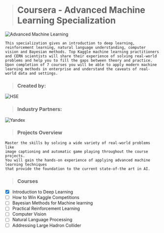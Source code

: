 > # Coursera - Advanced Machine Learning Specialization 

![Advanced Machine Learning](https://d15cw65ipctsrr.cloudfront.net/44/571ff08f2211e7b065b9a1d29b8277/General.png)

```This specialization gives an introduction to deep learning, reinforcement learning, natural language understanding, computer vision and Bayesian methods. Top Kaggle machine learning practitioners and CERN scientists will share their experience of solving real-world problems and help you to fill the gaps between theory and practice. Upon completion of 7 courses you will be able to apply modern machine learning methods in enterprise and understand the caveats of real-world data and settings. ```



> ### Created by: 

![HSE](https://d3njjcbhbojbot.cloudfront.net/api/utilities/v1/imageproxy/https://coursera-university-assets.s3.amazonaws.com/2d/dd0e9084f611e380733b622a66e510/logo_hse_white_invert-copy.png?auto=format%2Ccompress&dpr=1&w=200&h=100&fit=clip)
 
> ### Industry Partners:

![Yandex](https://d3njjcbhbojbot.cloudfront.net/api/utilities/v1/imageproxy/https://d15cw65ipctsrr.cloudfront.net/e4/a53940bb8411e7874859f9f9875d24/yandex_logo_EN_square.png?auto=format%2Ccompress&dpr=1&w=150&h=)



> ### Projects Overview

```
Master the skills by solving a wide variety of real-world problems like 
image captioning and automatic game playing throughout the course projects. 
You will gain the hands-on experience of applying advanced machine learning techniques 
that provide the foundation to the current state-of-the art in AI.
```

> ### Courses

- [x]  Introduction to Deep Learning
- [ ]  How to Win Kaggle Competitions
- [ ]  Bayesian Methods for Machine learning
- [ ]  Practical Reinforcement Learning
- [ ]  Computer Vision
- [ ]  Natural Language Processing
- [ ]  Addressing Large Hadron Collider
